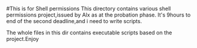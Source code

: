 #This is for Shell permissions
This directory contains various shell permissions project,issued by Alx as at the probation phase.
It's 9hours to end of the second deadline,and i need to write scripts.

The whole files in this dir contains executable scripts based on the project.Enjoy
